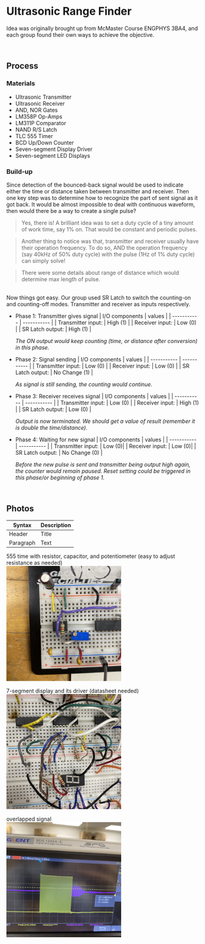 # Ultrasonic Range Finder
Idea was originally brought up from McMaster Course ENGPHYS 3BA4, and each group found their own ways to achieve the objective.

<br>

## Process
### Materials
- Ultrasonic Transmitter
- Ultrasonic Receiver
- AND, NOR Gates
- LM358P Op-Amps
- LM311P Comparator 
- NAND R/S Latch
- TLC 555 Timer
- BCD Up/Down Counter
- Seven-segment Display Driver
- Seven-segment LED Displays


### Build-up
Since detection of the bounced-back signal would be used to indicate either the time or distance taken between transmitter and receiver. Then one key step was to determine how to recognize the part of sent signal as it got back. It would be almost impossible to deal with continuous waveform, then would there be a way to create a single pulse?

> Yes, there is! A brilliant idea was to set a duty cycle of a tiny amount of work time, say 1% on. That would be constant and periodic pulses.

> Another thing to notice was that, transmitter and receiver usually have their operation frequency. To do so, AND the operation frequency (say 40kHz of 50% duty cycle) with the pulse (1Hz of 1% duty cycle) can simply solve!

> There were some details about range of distance which would determine max length of pulse.

<br>
Now things got easy. Our group used SR Latch to switch the counting-on and counting-off modes. Transmitter and receiver as inputs respectively.

- Phase 1: Transmitter gives signal
    | I/O components | values |
    | ----------- | ----------- |
    | Transmitter input: | High (1) | 
    | Receiver input: | Low (0) | 
    | SR Latch output: | High (1) | 

    _The ON output would keep counting (time, or distance after conversion) in this phase._

- Phase 2: Signal sending
    | I/O components | values |
    | ----------- | ----------- |
    | Transmitter input: | Low (0) | 
    | Receiver input: | Low (0) | 
    | SR Latch output: | No Change (1) | 

    _As signal is still sending, the counting would continue._

- Phase 3: Receiver receives signal
    | I/O components | values |
    | ----------- | ----------- |
    | Transmitter input: | Low (0) | 
    | Receiver input: | High (1) | 
    | SR Latch output: | Low (0) | 

    _Output is now terminated. We should get a value of result (remember it is double the time/distance)._

- Phase 4: Waiting for new signal
    | I/O components | values |
    | ----------- | ----------- |
    | Transmitter input: | Low (0)| 
    | Receiver input: | Low (0)| 
    | SR Latch output: | No Change (0) |

    _Before the new pulse is sent and transmitter being output high again, the counter would remain paused. Reset setting could be triggered in this phase/or beginning of phase 1._

<br>

## Photos 

| Syntax      | Description |
| ----------- | ----------- |
| Header      | Title       |
| Paragraph   | Text        |

555 time with resistor, capacitor, and potentiometer (easy to adjust resistance as needed) <br>
<img src="/images/555timer.jpg" style="width:300px;height:300px;object-fit: cover;">

7-segment display and its driver (datasheet needed) <br>
<img src="/images/bridge%20to%20hex%20display.jpg" style="width:300px;height:300px;object-fit: cover;">


overlapped signal<br>
<img src="/images/overlapped%20signal.jpg" style="width:300px;height:300px;object-fit: cover;">
